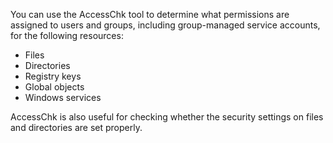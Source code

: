 You can use the AccessChk tool to determine what permissions are assigned to users and groups, including group-managed service accounts, for the following resources:

 - Files
 - Directories
 - Registry keys
 - Global objects
 - Windows services


AccessChk is also useful for checking whether the security settings on files and directories are set properly.
